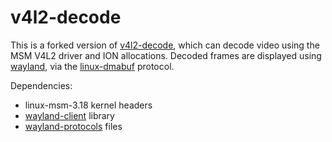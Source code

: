 # v4l2-decode

This is a forked version of [v4l2-decode][v4l2-decode.git], which can decode
video using the MSM V4L2 driver and ION allocations. Decoded frames are
displayed using [wayland][], via the [linux-dmabuf][] protocol.

Dependencies:

* linux-msm-3.18 kernel headers
* [wayland-client][wayland.git] library
* [wayland-protocols][wayland-protocols.git] files

[wayland]: http://wayland.freedesktop.org
[wayland.git]: https://cgit.freedesktop.org/wayland/wayland
[wayland-protocols.git]: https://cgit.freedesktop.org/wayland/wayland-protocols
[linux-dmabuf]: https://cgit.freedesktop.org/wayland/wayland-protocols/tree/unstable/linux-dmabuf/linux-dmabuf-unstable-v1.xml
[v4l2-decode.git]: https://git.linaro.org/people/stanimir.varbanov/v4l2-decode.git
